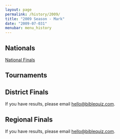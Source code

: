 ```yaml
---
layout: page
permalink: /history/2009/
title: "2009 Season - Mark"
date: "2009-07-031"
menubar: menu_history
---
```


## Nationals

<a href="{% link _pages/history/2009/nationals.md %}" class="button is-primary">National Finals</a>

## Tournaments

<!-- <a href="{% link _pages/history/2009/tournaments/gold-cup.md %}" class="button is-primary">Gold Cup</a> -->



## District Finals
If you have results, please email [hello@biblequiz.com](mailto:hello@biblequiz.com).

## Regional Finals
If you have results, please email [hello@biblequiz.com](mailto:hello@biblequiz.com).
